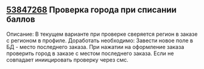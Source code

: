 
## [53847268](https://kashindn.kaiten.ru/space/213503/boards/card/52850408 "Ссылка на задачу в kaiten") Проверка города при списании баллов

Описание: В текущем варианте при проверке сверяется регион в заказе с регионом в профиле.
Доработать необходимо:
Завести новое поле в БД - место последнего заказа.
При нажатии на оформление заказа проверить город в заказе с местом последнего заказа. Если не совпадает иниицировать проверку через смс.

